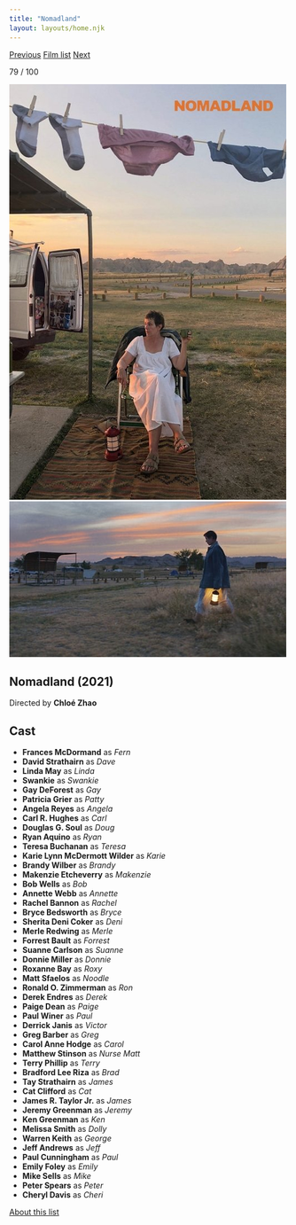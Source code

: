 ```yaml
---
title: "Nomadland"
layout: layouts/home.njk
---
```


<nav class="films">
  <a class="prev" href="../the-truffle-hunters">Previous</a>
  <a href="../">Film list</a>
  <a class="next" href="../petite-maman">Next</a>
</nav>

<p>79 / 100</p>

<article class="film">
  <img class="poster" src="../films/posters/nomadland.jpg" alt="">
  <img class="backdrop" src="../films/backdrops/nomadland.jpg" alt="">

  <h1>Nomadland (2021)</h1>

  <p class="director">
    Directed by <strong>Chloé Zhao</strong>
  </p>


  <h2>
    Cast
  </h2>
  <ul>
    <li><strong>Frances McDormand</strong> as <em>Fern</em></li>
<li><strong>David Strathairn</strong> as <em>Dave</em></li>
<li><strong>Linda May</strong> as <em>Linda</em></li>
<li><strong>Swankie</strong> as <em>Swankie</em></li>
<li><strong>Gay DeForest</strong> as <em>Gay</em></li>
<li><strong>Patricia Grier</strong> as <em>Patty</em></li>
<li><strong>Angela Reyes</strong> as <em>Angela</em></li>
<li><strong>Carl R. Hughes</strong> as <em>Carl</em></li>
<li><strong>Douglas G. Soul</strong> as <em>Doug</em></li>
<li><strong>Ryan Aquino</strong> as <em>Ryan</em></li>
<li><strong>Teresa Buchanan</strong> as <em>Teresa</em></li>
<li><strong>Karie Lynn McDermott Wilder</strong> as <em>Karie</em></li>
<li><strong>Brandy Wilber</strong> as <em>Brandy</em></li>
<li><strong>Makenzie Etcheverry</strong> as <em>Makenzie</em></li>
<li><strong>Bob Wells</strong> as <em>Bob</em></li>
<li><strong>Annette Webb</strong> as <em>Annette</em></li>
<li><strong>Rachel Bannon</strong> as <em>Rachel</em></li>
<li><strong>Bryce Bedsworth</strong> as <em>Bryce</em></li>
<li><strong>Sherita Deni Coker</strong> as <em>Deni</em></li>
<li><strong>Merle Redwing</strong> as <em>Merle</em></li>
<li><strong>Forrest Bault</strong> as <em>Forrest</em></li>
<li><strong>Suanne Carlson</strong> as <em>Suanne</em></li>
<li><strong>Donnie Miller</strong> as <em>Donnie</em></li>
<li><strong>Roxanne Bay</strong> as <em>Roxy</em></li>
<li><strong>Matt Sfaelos</strong> as <em>Noodle</em></li>
<li><strong>Ronald O. Zimmerman</strong> as <em>Ron</em></li>
<li><strong>Derek Endres</strong> as <em>Derek</em></li>
<li><strong>Paige Dean</strong> as <em>Paige</em></li>
<li><strong>Paul Winer</strong> as <em>Paul</em></li>
<li><strong>Derrick Janis</strong> as <em>Victor</em></li>
<li><strong>Greg Barber</strong> as <em>Greg</em></li>
<li><strong>Carol Anne Hodge</strong> as <em>Carol</em></li>
<li><strong>Matthew Stinson</strong> as <em>Nurse Matt</em></li>
<li><strong>Terry Phillip</strong> as <em>Terry</em></li>
<li><strong>Bradford Lee Riza</strong> as <em>Brad</em></li>
<li><strong>Tay Strathairn</strong> as <em>James</em></li>
<li><strong>Cat Clifford</strong> as <em>Cat</em></li>
<li><strong>James R. Taylor Jr.</strong> as <em>James</em></li>
<li><strong>Jeremy Greenman</strong> as <em>Jeremy</em></li>
<li><strong>Ken Greenman</strong> as <em>Ken</em></li>
<li><strong>Melissa Smith</strong> as <em>Dolly</em></li>
<li><strong>Warren Keith</strong> as <em>George</em></li>
<li><strong>Jeff Andrews</strong> as <em>Jeff</em></li>
<li><strong>Paul Cunningham</strong> as <em>Paul</em></li>
<li><strong>Emily Foley</strong> as <em>Emily</em></li>
<li><strong>Mike Sells</strong> as <em>Mike</em></li>
<li><strong>Peter Spears</strong> as <em>Peter</em></li>
<li><strong>Cheryl Davis</strong> as <em>Cheri</em></li>
  </ul>
</article>
<footer>
  <a href="../about">About this list</a>
</footer>
